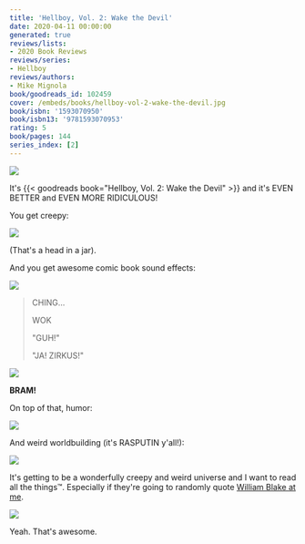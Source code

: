 ```yaml
---
title: 'Hellboy, Vol. 2: Wake the Devil'
date: 2020-04-11 00:00:00
generated: true
reviews/lists:
- 2020 Book Reviews
reviews/series:
- Hellboy
reviews/authors:
- Mike Mignola
book/goodreads_id: 102459
cover: /embeds/books/hellboy-vol-2-wake-the-devil.jpg
book/isbn: '1593070950'
book/isbn13: '9781593070953'
rating: 5
book/pages: 144
series_index: [2]
---
```

![](/embeds/books/attachments/hellboy-vol-2-wake-the-devil-x-1.jpg)  

It's {{< goodreads book="Hellboy, Vol. 2: Wake the Devil" >}} and it's EVEN BETTER and EVEN MORE RIDICULOUS!  

<!--more-->

You get creepy:  

![](/embeds/books/attachments/hellboy-vol-2-wake-the-devil-x-2.jpg)  

(That's a head in a jar).  

And you get awesome comic book sound effects:  

![](/embeds/books/attachments/hellboy-vol-2-wake-the-devil-x-3.jpg)  

> CHING...  
>
> WOK  
>
> "GUH!"  
>
> "JA! ZIRKUS!"  

![](/embeds/books/attachments/hellboy-vol-2-wake-the-devil-x-4.jpg)  

**BRAM!**  

On top of that, humor:  

![](/embeds/books/attachments/hellboy-vol-2-wake-the-devil-x-5.jpg)  

And weird worldbuilding (it's RASPUTIN y'all!):  

![](/embeds/books/attachments/hellboy-vol-2-wake-the-devil-x-6.jpg)  

It's getting to be a wonderfully creepy and weird universe and I want to read all the things™. Especially if they're going to randomly quote [William Blake at me](https://blog.jverkamp.com/2020/02/18/the-complete-poetry-and-prose/).  

![](/embeds/books/attachments/hellboy-vol-2-wake-the-devil-x-7.jpg)  

Yeah. That's awesome.